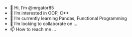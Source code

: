 - 👋 Hi, I’m @mrgator85
- 👀 I’m interested in OOP, C++
- 🌱 I’m currently learning Pandas, Functional Programming
- 💞️ I’m looking to collaborate on ...
- 📫 How to reach me ...

<!---
mrgator85/mrgator85 is a ✨ special ✨ repository because its `README.md` (this file) appears on your GitHub profile.
You can click the Preview link to take a look at your changes.
--->
